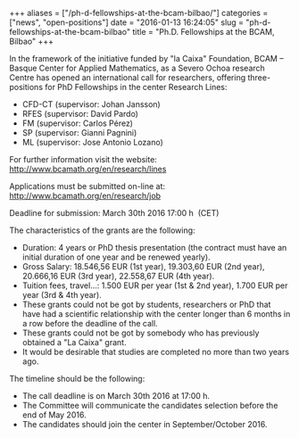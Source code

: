 +++
aliases = ["/ph-d-fellowships-at-the-bcam-bilbao/"]
categories = ["news", "open-positions"]
date = "2016-01-13 16:24:05"
slug = "ph-d-fellowships-at-the-bcam-bilbao"
title = "Ph.D. Fellowships at the BCAM, Bilbao"
+++

In the framework of the initiative funded by "la Caixa" Foundation, BCAM
– Basque Center for Applied Mathematics, as a Severo Ochoa research
Centre has opened an international call for researchers, offering
three-positions for PhD Fellowships in the center Research Lines:

-   CFD-CT (supervisor: Johan Jansson)
-   RFES (supervisor: David Pardo)
-   FM (supervisor: Carlos Pérez)
-   SP (supervisor: Gianni Pagnini)
-   ML (supervisor: Jose Antonio Lozano)

For further information visit the website:
<http://www.bcamath.org/en/research/lines>

Applications must be submitted on-line at:
<http://www.bcamath.org/en/research/job>

Deadline for submission: <span class="aBn" tabindex="0"
term="goog_723917625"><span class="aQJ">March 30th 2016
17:00</span></span> h  (CET)

The characteristics of the grants are the following:

-   Duration: 4 years or PhD thesis presentation (the contract must have
    an initial duration of one year and be renewed yearly).
-   Gross Salary: 18.546,56 EUR (1st year), 19.303,60 EUR (2nd year),
    20.666,16 EUR (3rd year), 22.558,67 EUR (4th year).
-   Tuition fees, travel...: 1.500 EUR per year (1st & 2nd year), 1.700
    EUR per year (3rd & 4th year).
-   These grants could not be got by students, researchers or PhD that
    have had a scientific relationship with the center longer than 6
    months in a row before the deadline of the call.
-   These grants could not be got by somebody who has previously
    obtained a "La Caixa" grant.
-   It would be desirable that studies are completed no more than two
    years ago.

The timeline should be the following:

-   The call deadline is on <span class="aBn" tabindex="0"
    term="goog_723917626"><span class="aQJ">March 30th 2016 at
    17:00</span></span> h.
-   The Committee will communicate the candidates selection before the
    end of May 2016.
-   The candidates should join the center in September/October 2016.
